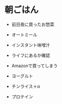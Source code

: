 # **朝ごはん**
- 前日夜に買ったお惣菜
- オートミール
- インスタント味噌汁

- ライフにあるか確認
- Amazonで買ってしまう

- ヨーグルト
- チンライス＋α
- プロテイン

